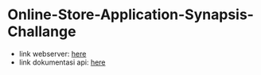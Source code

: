 # Online-Store-Application-Synapsis-Challange

- link webserver: [here](http://35.209.204.35:9000)
- link dokumentasi api: [here](https://docs.google.com/document/d/1W-TPV1UdvB1k0QsaMbbRujRodkXeEfyRFtB1Lbi0SVQ/edit?usp=sharing)
